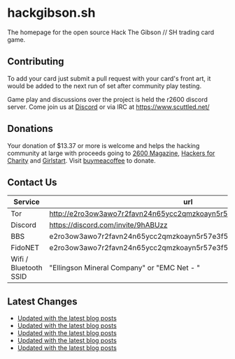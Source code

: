 # hackgibson.sh
The homepage for the open source Hack The Gibson // SH trading card game.


## Contributing

To add your card just submit a pull request with your card's front art, it would be added to the next run of set after community play testing.

Game play and discussions over the project is held the r2600 discord server. Come join us at [Discord](https://discord.com/invite/9hABUzz) or via IRC at https://www.scuttled.net/


## Donations

Your donation of $13.37 or more is welcome and helps the hacking community at large with proceeds going to [2600 Magazine](https://2600.com/), [Hackers for Charity](https://hackersforcharity.org) and [Girlstart](https://girlstart.org).  Visit [buymeacoffee](https://www.buymeacoffee.com/hackgibson.sh) to donate.


## Contact Us

Service | url
-|-
Tor | http://e2ro3ow3awo7r2favn24n65ycc2qmzkoayn5r57e3f56nvjwdcgg32ad.onion
Discord | https://discord.com/invite/9hABUzz
BBS | e2ro3ow3awo7r2favn24n65ycc2qmzkoayn5r57e3f56nvjwdcgg32ad.onion:23
FidoNET | e2ro3ow3awo7r2favn24n65ycc2qmzkoayn5r57e3f56nvjwdcgg32ad.onion:24554
Wifi / Bluetooth SSID | "Ellingson Mineral Company" or "EMC Net - <fidonet address>"

## Latest Changes
<!-- BLOG-POST-LIST:START -->
- [Updated with the latest blog posts](https://github.com/DFW2600/hackgibson.sh/commit/b757c768d3970da49fa76ad9120934439d80f2d4)
- [Updated with the latest blog posts](https://github.com/DFW2600/hackgibson.sh/commit/f9c9cb8b10b6061a2ba9f0488e49a5b3e0609389)
- [Updated with the latest blog posts](https://github.com/DFW2600/hackgibson.sh/commit/2f967f946a343f5ebe2d575a2482c563c49eec93)
- [Updated with the latest blog posts](https://github.com/DFW2600/hackgibson.sh/commit/8c8b2ddf62afd6971bb0520cde24de77fb6c4c40)
- [Updated with the latest blog posts](https://github.com/DFW2600/hackgibson.sh/commit/34f09035d62071ca847d18179add64d7065eebaf)
<!-- BLOG-POST-LIST:END -->
